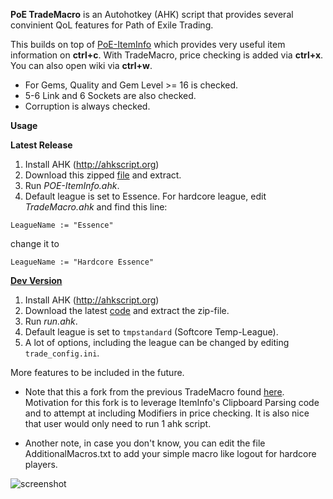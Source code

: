 **PoE TradeMacro** is an Autohotkey (AHK) script that provides several convinient QoL features for Path of Exile Trading.

This builds on top of [PoE-ItemInfo](https://github.com/aRTy42/POE-ItemInfo) which provides very useful item information on **ctrl+c**.
With TradeMacro, price checking is added via **ctrl+x**. You can also open wiki via **ctrl+w**.

* For Gems, Quality and Gem Level >= 16 is checked.
* 5-6 Link and 6 Sockets are also checked.
* Corruption is always checked.

**Usage**

**Latest Release**

1. Install AHK (http://ahkscript.org)
2. Download this zipped [file](https://github.com/thirdy/POE-TradeMacro/releases/latest) and extract. 
3. Run _POE-ItemInfo.ahk_.
4. Default league is set to Essence. For hardcore league, edit *TradeMacro.ahk* and find this line:

`LeagueName := "Essence"`

change it to

`LeagueName := "Hardcore Essence"`

**[Dev Version](#dev)**

1. Install AHK (http://ahkscript.org)
2. Download the latest [code](https://github.com/thirdy/POE-TradeMacro/archive/master.zip) and extract the zip-file. 
3. Run _run.ahk_.
4. Default league is set to `tmpstandard` (Softcore Temp-League).
5. A lot of options, including the league can be changed by editing `trade_config.ini`. 

More features to be included in the future.

* Note that this a fork from the previous TradeMacro found [here](https://github.com/thirdy/trademacro). Motivation for this fork is to leverage ItemInfo's Clipboard Parsing code and to attempt at including Modifiers in price checking. It is also nice that user would only need to run 1 ahk script.

* Another note, in case you don't know, you can edit the file AdditionalMacros.txt to add your simple macro like logout for hardcore players.

![screenshot](https://cloud.githubusercontent.com/assets/75921/19019883/3ad6cb66-88c9-11e6-9592-46a8e4fc5e6b.PNG)
